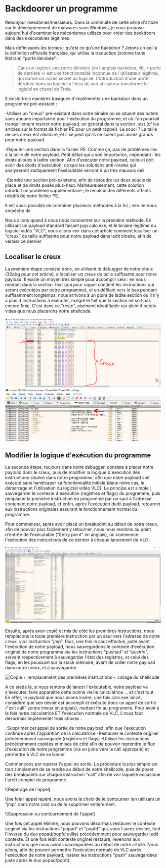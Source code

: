 # Backdoorer un programme

Rebonjour mesdames/messieurs. Dans la continuité de cette série d'article sur le dévelopemment de malwares sous Windows, je vous propose aujourd'hui d'examiner les mécanismes utilisés pour créer des backdoors dans des exécutables légitimes. 

Mais définissons les termes : qu'est ce qu'une backdoor ? Jetons un oeil à la définition officielle française, qui utilise la traduction (somme toute littérale) "porte dérobée" :

>Dans un logiciel, une porte dérobée (de l'anglais backdoor, litt. « porte de derrière ») est une fonctionnalité inconnue de l'utilisateur légitime, qui donne un accès secret au logiciel. L'introduction d'une porte dérobée dans un logiciel à l'insu de son utilisateur transforme le logiciel en cheval de Troie.

Il existe trois manières basiques d'implémenter une backdoor dans un programme pré-existant :

-Utiliser un "creux" pré-existant dans notre binaire où se situent des octets sans aucune importance pour l'exécution du programme, et où l'on pourrait tranquillement insérer notre payload, en général dans la section .text (cf les articles sur le format de fichier PE pour un petit rappel). Le souci ? La taille de ces creux est aléatoire, et il se peut qu'ils ne soient pas assez grands pour notre payload.

-Rajouter une section dans le fichier PE. Comme ça, pas de problèmes liés à la taille de notre payload. Petit détail qui a son importance, cependant : les droits alloués à ladite section. Afin d'exécuter notre payload, celle-ci doit avoir des droits d'exécution, ce que les solutions anti-virales qui analyseront statiquement l'exécutable verront d'un très mauvais oeil

-Etendre une section pré-existante, afin de résoudre les deux soucis de place et de droits posés plus-haut. Malheureusement, cette solution introduit un problème supplémentaire ; le recalcul des différents offsets relatifs de notre fichier PE.

Il est aussi possible de combiner plusieurs méthodes à la foi ; rien ne nous empêche de 

Nous allons quand à nous nous concentrer sur la première méthode. En utilisant un payload standard faisant pop calc.exe, et le binaire légitime du logiciel vidéo "VLC", nous allons voir dans cet article comment localiser un "creux" de taille suffisante pour notre payload dans ledit binaire, afin de véroler ce dernier


## Localiser le creux

La première étape consiste donc, en utilisant le debugger de notre choix (32dbg pour cet article), à localiser un creux de taille suffisante pour notre payload. Il existe un moyen très simple pour accomplir cela : en nous rendant dans la section .text (qui pour rappel contient les instructions qui seront exécutées par notre programme), et en défilant vers le bas pendant suffisamment longtemps, nous arrivons à un point de ladite section où il n'y a plus d'instructions à exécuter, malgré le fait que la section ne soit pas encore finie. C'est dans ce "reste", aisèment identifiable car plein d'octets vides que nous placerons notre shellcode.

![VLC creux](../docs/assets/images/maldev4_creux.png)
![Section .text](../docs/assets/images/maldev4_textsection.png)



## Modifier la logique d'exécution du programme

La seconde étape, toujours dans notre debugger, consiste à placer notre payload dans le creux, puis de modifier la logique d'exécution des instructions situées dans notre programme, afin que notre payload soit exécuté sans handicaper sa fonctionnalité initiale (dans notre cas, le démarrage et l'utilisation du logiciel vidéo VLC). Le principe est simple ; sauvegarder le contexte d'exécution (registres et flags) du programme, puis remplacer la première instruction du programme par un saut à l'adresse contenant notre payload, et enfin, après l'exécution dudit payload, retourner aux instructions originales assurant le fonctionnement normal du programme. 

Pour commencer, après avoir placé un breakpoint au début de notre creux, afin de pouvoir plus facilement y retourner, nous nous rendons au point d'entrée de l'exécutable ("Entry point" en anglais), où commence l'exécution des instructions de ce dernier à chaque lancement de VLC :

![VLC entry point](../docs/assets/images/maldev4_entrypoint.gif)

Ensuite, après avoir copié et mis de côté les premières instructions, nous remplacons la toute première instruction par un saut vers l'adresse de notre creux, via l'instruction "jmp". Puis, une fois le saut effectué, juste avant l'exécution de notre payload, nous sauvegardons le contexte d'exécution originel de notre programme via les instructions "pushad" et "pushfd", servant respectivement à sauvegarder l'état des registres, et celui des flags, en les poussant sur la stack mémoire, avant de coller notre payload dans notre creux, et à sauvegarder.

![Copie + remplacement des premières instructions + collage du shellcode]()

A ce stade là, si nous tentons de lancer l'exécutable, notre payload va s'exécuter, faire apparaître cette bonne vieille calculatrice ... et c'est tout. En effet, le payload que nous avons inséré, une fois calc.exe lancé, considère que son devoir est accompli et exécute donc un appel de sortie ("exit call" sonne mieux en anglais), mettant fin au programme. Pour avoir à la fois notre calculatrice ET l'exécution normale de VLC, il nous faut désormais implémenter trois choses  :

-Supprimer cet appel de sortie de notre payload, afin que l'exécution continue après l'apparition de la calculatrice
-Restaurer le contexte originel précédemment sauvegardé (registres et flags)
-Utiliser les instructions précédemment copiées et mises de côté afin de pouvoir reprendre le flux d'exécution de notre programme (via un jump vers le call approprié) et permettre à VLC de se lancer

Commencons par repérer l'appel de sortie. La procédure la plus simple est tout simplement de se rendre au début de notre shellcode, puis de poser des breakpoints sur chaque instruction "call" afin de voir laquelle occasione l'arrêt complet du programme.

![Repérage de l'appel]

Une fois l'appel repéré, nous avons le choix de le contourner (en utilisant un "jmp" dans notre cas) ou de le supprimer entièrement. 

![Suppression ou contournement de l'appel]

Une fois cet appel éliminé, nous pouvons désormais restaurer le contexte originel via les instructions "popad" et "popfd" qui, vous l'aurez deviné, font l'inverse du duo popad/popfd utilisé précédemment pour sauvegarder ledit contexte. Et une fois ledit contexte originel restauré, revenons aux instructions que nous avions sauvegardées au début de notre article. Nous allons, afin de pouvoir permettre l'exécution normale de VLC après l'exécution de notre payload, insérer les instructions "push" sauvegardées juste après le duo popad/popfd.